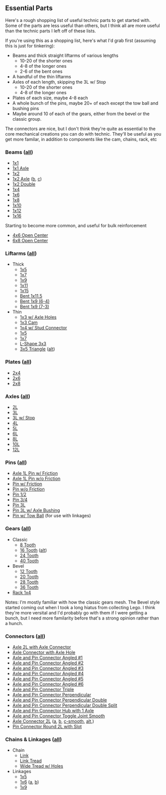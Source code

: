 ## Essential Parts

Here's a rough shopping list of useful technic parts to get started with.  Some
of the parts are less useful than others, but I think all are more useful than
the technic parts I left off of these lists.

If you're using this as a shopping list, here's what I'd grab first (assuming
this is just for tinkering):

* Beams and thick straight liftarms of various lengths
  * 10-20 of the shorter ones
  * 4-8 of the longer ones
  * 2-6 of the bent ones
* A handful of the thin liftarms
* Axles of each length, skipping the 3L w/ Stop
  * 10-20 of the shorter ones
  * 4-8 of the longer ones
* Plates of each size, maybe 4-8 each
* A whole bunch of the pins, maybe 20+ of each except the tow ball and bushing
  pins
* Maybe around 10 of each of the gears, either from the bevel or the classic
  group.

The connectors are nice, but I don't think they're quite as essential to the
core mechanical creations you can do with technic.  They'll be useful as you get
more familar, in addition to components like the cam, chains, rack, etc

### Beams ([all](https://www.bricklink.com/catalogList.asp?catID=135))

* [1x1](https://www.bricklink.com/v2/catalog/catalogitem.page?P=6541)
* [1x1 Axle](https://www.bricklink.com/v2/catalog/catalogitem.page?P=73230)
* [1x2](https://www.bricklink.com/v2/catalog/catalogitem.page?P=3700)
* [1x2 Axle](https://www.bricklink.com/v2/catalog/catalogitem.page?P=32064) ([b](https://www.bricklink.com/v2/catalog/catalogitem.page?P=32064b), [c](https://www.bricklink.com/v2/catalog/catalogitem.page?P=32064c))
* [1x2 Double](https://www.bricklink.com/v2/catalog/catalogitem.page?P=32000)
* [1x4](https://www.bricklink.com/v2/catalog/catalogitem.page?P=3701)
* [1x6](https://www.bricklink.com/v2/catalog/catalogitem.page?P=3894)
* [1x8](https://www.bricklink.com/v2/catalog/catalogitem.page?P=3702)
* [1x10](https://www.bricklink.com/v2/catalog/catalogitem.page?P=2730)
* [1x12](https://www.bricklink.com/v2/catalog/catalogitem.page?P=3895)
* [1x16](https://www.bricklink.com/v2/catalog/catalogitem.page?P=3703)

Starting to become more common, and useful for bulk reinforcement

* [4x6 Open Center](https://www.bricklink.com/v2/catalog/catalogitem.page?P=32531)
* [6x8 Open Center](https://www.bricklink.com/v2/catalog/catalogitem.page?P=32532)

### Liftarms ([all](https://www.bricklink.com/catalogList.asp?catID=137))

* Thick
  * [1x5](https://www.bricklink.com/v2/catalog/catalogitem.page?P=32316)
  * [1x7](https://www.bricklink.com/v2/catalog/catalogitem.page?P=32524)
  * [1x9](https://www.bricklink.com/v2/catalog/catalogitem.page?P=40490)
  * [1x11](https://www.bricklink.com/v2/catalog/catalogitem.page?P=32525)
  * [1x15](https://www.bricklink.com/v2/catalog/catalogitem.page?P=32278)
  * [Bent 1x11.5](https://www.bricklink.com/v2/catalog/catalogitem.page?P=32009)
  * [Bent 1x9 (6-4)](https://www.bricklink.com/v2/catalog/catalogitem.page?P=6629)
  * [Bent 1x9 (7-3)](https://www.bricklink.com/v2/catalog/catalogitem.page?P=32271)
* Thin
  * [1x3 w/ Axle Holes](https://www.bricklink.com/v2/catalog/catalogitem.page?P=6632)
  * [1x3 Cam](https://www.bricklink.com/v2/catalog/catalogitem.page?P=6575)
  * [1x4 w/ Stud Connector](https://www.bricklink.com/v2/catalog/catalogitem.page?P=2825)
  * [1x5](https://www.bricklink.com/v2/catalog/catalogitem.page?P=32017)
  * [1x7](https://www.bricklink.com/v2/catalog/catalogitem.page?P=32065)
  * [L-Shape 3x3](https://www.bricklink.com/v2/catalog/catalogitem.page?P=32056)
  * [3x5 Triangle](https://www.bricklink.com/v2/catalog/catalogitem.page?P=2905) ([alt](https://www.bricklink.com/v2/catalog/catalogitem.page?P=99773))

### Plates ([all](https://www.bricklink.com/catalogList.asp?catID=140))

* [2x4](https://www.bricklink.com/v2/catalog/catalogitem.page?P=3709b)
* [2x6](https://www.bricklink.com/v2/catalog/catalogitem.page?P=32001)
* [2x8](https://www.bricklink.com/v2/catalog/catalogitem.page?P=3738)

###  Axles ([all](https://www.bricklink.com/catalogList.asp?catID=134))

* [2L](https://www.bricklink.com/v2/catalog/catalogitem.page?P=32062)
* [3L](https://www.bricklink.com/v2/catalog/catalogitem.page?P=4519)
* [3L w/ Stop](https://www.bricklink.com/v2/catalog/catalogitem.page?P=24316)
* [4L](https://www.bricklink.com/v2/catalog/catalogitem.page?P=3705)
* [5L](https://www.bricklink.com/v2/catalog/catalogitem.page?P=32073)
* [6L](https://www.bricklink.com/v2/catalog/catalogitem.page?P=3706)
* [8L](https://www.bricklink.com/v2/catalog/catalogitem.page?P=3707)
* [10L](https://www.bricklink.com/v2/catalog/catalogitem.page?P=3737)
* [12L](https://www.bricklink.com/v2/catalog/catalogitem.page?P=3708)

### Pins ([all](https://www.bricklink.com/catalogList.asp?catID=139))

* [Axle 1L Pin w/ Friction](https://www.bricklink.com/v2/catalog/catalogitem.page?P=43093)
* [Axle 1L Pin w/o Friction](https://www.bricklink.com/v2/catalog/catalogitem.page?P=3749)
* [Pin w/ Friction](https://www.bricklink.com/v2/catalog/catalogitem.page?P=2780)
* [Pin w/o Friction](https://www.bricklink.com/v2/catalog/catalogitem.page?P=3673)
* [Pin 1/2](https://www.bricklink.com/v2/catalog/catalogitem.page?P=4274)
* [Pin 3/4](https://www.bricklink.com/v2/catalog/catalogitem.page?P=32002)
* [Pin 3L](https://www.bricklink.com/v2/catalog/catalogitem.page?P=6558)
* [Pin 3L w/ Axle Bushing](https://www.bricklink.com/v2/catalog/catalogitem.page?P=32054)
* [Pin w/ Tow Ball](https://www.bricklink.com/v2/catalog/catalogitem.page?P=6628) (for use with linkages)

### Gears ([all](https://www.bricklink.com/catalogList.asp?catID=136))

* Classic
  * [8 Tooth](https://www.bricklink.com/v2/catalog/catalogitem.page?P=3647)
  * [16 Tooth](https://www.bricklink.com/v2/catalog/catalogitem.page?P=4019) ([alt](https://www.bricklink.com/v2/catalog/catalogitem.page?P=94925))
  * [24 Tooth](https://www.bricklink.com/v2/catalog/catalogitem.page?P=3648)
  * [40 Tooth](https://www.bricklink.com/v2/catalog/catalogitem.page?P=3649)
* Bevel
  * [12 Tooth](https://www.bricklink.com/v2/catalog/catalogitem.page?P=32270)
  * [20 Tooth](https://www.bricklink.com/v2/catalog/catalogitem.page?P=32269)
  * [28 Tooth](https://www.bricklink.com/v2/catalog/catalogitem.page?P=46372)
  * [36 Tooth](https://www.bricklink.com/v2/catalog/catalogitem.page?P=32498)
* [Rack 1x4](https://www.bricklink.com/v2/catalog/catalogitem.page?P=3743)

Notes: I'm mostly familiar with how the classic gears mesh.  The Bevel style
started coming out when I took a long hiatus from collecting Lego.  I think
they're more versital and I'd probably go with them if I were getting a bunch,
but I need more familarity before that's a strong opinion rather than a hunch.

### Connectors ([all](https://www.bricklink.com/catalogList.asp?catID=133))

* [Axle 2L with Axle Connector](https://www.bricklink.com/v2/catalog/catalogitem.page?P=32013)
* [Axle Connector with Axle Hole](https://www.bricklink.com/v2/catalog/catalogitem.page?P=32039)
* [Axle and Pin Connector Angled #1](https://www.bricklink.com/v2/catalog/catalogitem.page?P=32034)
* [Axle and Pin Connector Angled #2](https://www.bricklink.com/v2/catalog/catalogitem.page?P=32034)
* [Axle and Pin Connector Angled #3](https://www.bricklink.com/v2/catalog/catalogitem.page?P=32016)
* [Axle and Pin Connector Angled #4](https://www.bricklink.com/v2/catalog/catalogitem.page?P=32192)
* [Axle and Pin Connector Angled #5](https://www.bricklink.com/v2/catalog/catalogitem.page?P=32015)
* [Axle and Pin Connector Angled #6](https://www.bricklink.com/v2/catalog/catalogitem.page?P=32014)
* [Axle and Pin Connector Triple](https://www.bricklink.com/v2/catalog/catalogitem.page?P=10288)
* [Axle and Pin Connector Perpendicular](https://www.bricklink.com/v2/catalog/catalogitem.page?P=6536)
* [Axle and Pin Connector Perpendicular Double](https://www.bricklink.com/v2/catalog/catalogitem.page?P=32291)
* [Axle and Pin Connector Perpendicular Double Split](https://www.bricklink.com/v2/catalog/catalogitem.page?P=41678)
* [Axle and Pin Connector Hub with 1 Axle](https://www.bricklink.com/v2/catalog/catalogitem.page?P=22961)
* [Axle and Pin Connector Toggle Joint Smooth](https://www.bricklink.com/v2/catalog/catalogitem.page?P=44)
* [Axle Connector 2L](https://www.bricklink.com/v2/catalog/catalogitem.page?P=6538) ([a](https://www.bricklink.com/v2/catalog/catalogitem.page?P=6538a), [b](https://www.bricklink.com/v2/catalog/catalogitem.page?P=6538b), [c-smooth](https://www.bricklink.com/v2/catalog/catalogitem.page?P=6538c), [alt](),)
* [Pin Connector Round 2L with Slot](https://www.bricklink.com/v2/catalog/catalogitem.page?P=62462)

### Chains & Linkages ([all](https://www.bricklink.com/catalogList.asp?catID=138))

* Chain
  * [Link](https://www.bricklink.com/v2/catalog/catalogitem.page?P=3711)
  * [Link Tread](https://www.bricklink.com/v2/catalog/catalogitem.page?P=3873)
  * [Wide Tread w/ Holes](https://www.bricklink.com/v2/catalog/catalogitem.page?P=57518)
* Linkages
  * [1x5](https://www.bricklink.com/v2/catalog/catalogitem.page?P=30397)
  * [1x6](https://www.bricklink.com/v2/catalog/catalogitem.page?P=2739) ([a](https://www.bricklink.com/v2/catalog/catalogitem.page?P=2739a), [b](https://www.bricklink.com/v2/catalog/catalogitem.page?P=2739b))
  * [1x9](https://www.bricklink.com/v2/catalog/catalogitem.page?P=32293)